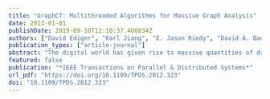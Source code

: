 ```yaml
---
title: "GraphCT: Multithreaded Algorithms for Massive Graph Analysis"
date: 2013-01-01
publishDate: 2019-09-10T12:18:37.460834Z
authors: ["David Ediger", "Karl Jiang", "E. Jason Riedy", "David A. Bader"]
publication_types: ["article-journal"]
abstract: "The digital world has given rise to massive quantities of data that include rich semantic and complex networks. A social graph, for example, containing hundreds of millions of actors and tens of billions of relationships is not uncommon. Analyzing these large data sets, even to answer simple analytic queries, often pushes the limits of algorithms and machine architectures. We present GraphCT, a scalable framework for graph analysis using parallel and multithreaded algorithms on shared memory platforms. Utilizing the unique characteristics of the Cray XMT, GraphCT enables fast network analysis at unprecedented scales on a variety of input data sets. On a synthetic power law graph with 2 billion vertices and 17 billion edges, we can find the connected components in 2 minutes. We can estimate the betweenness centrality of a similar graph with 537 million vertices and over 8 billion edges in under 1 hour. GraphCT is built for portability and performance."
featured: false
publication: "*IEEE Transactions on Parallel & Distributed Systems*"
url_pdf: "https://doi.org/10.1109/TPDS.2012.323"
doi: "10.1109/TPDS.2012.323"
---
```


